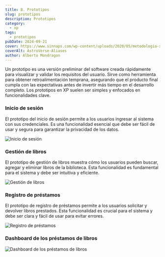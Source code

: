 ```yaml
---
title: 8. Prototipos
slug: prototipos
description: Prototipos
category:
  - xp
tags:
  - prototipos
pubDate: 2024-09-21
cover: https://www.sinnaps.com/wp-content/uploads/2020/05/metodologia-xp-min.jpg
coverAlt: AstroVerse-Aliases
author: Alberto Mondragon
---
```


Un prototipo es una versión preliminar del software creada rápidamente para visualizar y validar los requisitos del usuario. Sirve como herramienta para obtener retroalimentación temprana, asegurando que el producto final cumpla con las expectativas antes de invertir más tiempo en el desarrollo completo. Los prototipos en XP suelen ser simples y enfocados en funcionalidades clave.

### Inicio de sesión

El prototipo del inicio de sesión permite a los usuarios ingresar al sistema con sus credenciales. Es una funcionalidad esencial que debe ser fácil de usar y segura para garantizar la privacidad de los datos.

![Inicio de sesión](/images/prot-1.png)

### Gestión de libros

El prototipo de gestión de libros muestra cómo los usuarios pueden buscar, agregar y eliminar libros de la biblioteca. Esta funcionalidad es fundamental para el sistema y debe ser intuitiva y eficiente.

![Gestión de libros](/images/prot-2.png)

### Registro de préstamos

El prototipo de registro de préstamos permite a los usuarios solicitar y devolver libros prestados. Esta funcionalidad es crucial para el sistema y debe ser clara y fácil de usar para evitar errores.

![Registro de préstamos](/images/prot-3.png)

### Dashboard de los préstamos de libros

![Dashboard de los préstamos de libros](/images/prot-4.png)